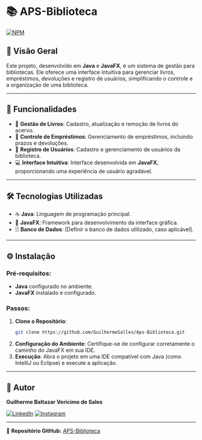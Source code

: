 # 📚 APS-Biblioteca

[![NPM](https://img.shields.io/npm/l/react)](https://github.com/GuilhermeSalles/Aps-Biblioteca/blob/master/LICENSE)

## 📖 Visão Geral
Este projeto, desenvolvido em **Java** e **JavaFX**, é um sistema de gestão para bibliotecas. Ele oferece uma interface intuitiva para gerenciar livros, empréstimos, devoluções e registro de usuários, simplificando o controle e a organização de uma biblioteca.

---

## 🚀 Funcionalidades
- 📖 **Gestão de Livros**: Cadastro, atualização e remoção de livros do acervo.
- 📅 **Controle de Empréstimos**: Gerenciamento de empréstimos, incluindo prazos e devoluções.
- 👥 **Registro de Usuários**: Cadastro e gerenciamento de usuários da biblioteca.
- 💻 **Interface Intuitiva**: Interface desenvolvida em **JavaFX**, proporcionando uma experiência de usuário agradável.

---

## 🛠️ Tecnologias Utilizadas
- ☕ **Java**: Linguagem de programação principal.
- 🎨 **JavaFX**: Framework para desenvolvimento da interface gráfica.
- 🗄️ **Banco de Dados**: [Definir o banco de dados utilizado, caso aplicável].

---

## ⚙️ Instalação
### Pré-requisitos:
- **Java** configurado no ambiente.
- **JavaFX** instalado e configurado.

### Passos:
1. **Clone o Repositório**:
   ```bash
   git clone https://github.com/GuilhermeSalles/Aps-Biblioteca.git
   ```
2. **Configuração do Ambiente**:
   Certifique-se de configurar corretamente o caminho do JavaFX em sua IDE.
3. **Execução**:
   Abra o projeto em uma IDE compatível com Java (como IntelliJ ou Eclipse) e execute a aplicação.

---

## 👤 Autor
**Guilherme Baltazar Vericimo de Sales**

[![LinkedIn](https://img.shields.io/badge/-LinkedIn-%230077B5?style=for-the-badge&logo=linkedin&logoColor=white)](https://www.linkedin.com/in/guilherme-baltazar-0028361a1)
[![Instagram](https://img.shields.io/badge/-Instagram-%23E4405F?style=for-the-badge&logo=instagram&logoColor=white)](https://instagram.com/yguilhermeb)

---

🔗 **Repositório GitHub:** [APS-Biblioteca](https://github.com/GuilhermeSalles/Aps-Biblioteca)
